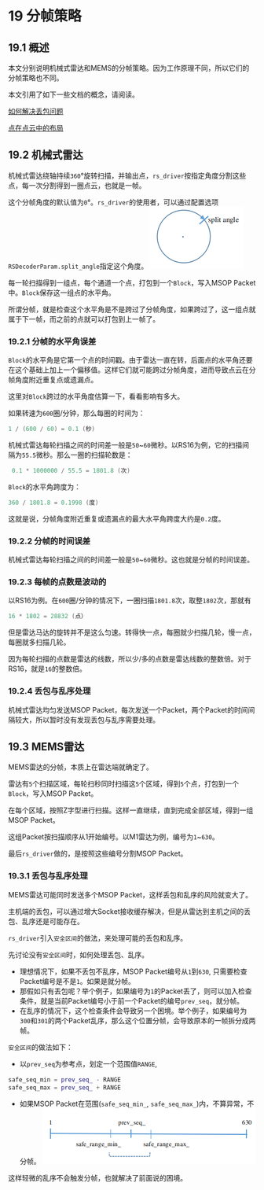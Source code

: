 # 19 **分帧策略**



## 19.1  概述

本文分别说明机械式雷达和MEMS的分帧策略。因为工作原理不同，所以它们的分帧策略也不同。

本文引用了如下一些文档的概念，请阅读。

[如何解决丢包问题](./17_how_to_avoid_packet_loss_CN.md)

[点在点云中的布局](./18_about_point_layout_CN.md)



## 19.2  机械式雷达

机械式雷达绕轴持续`360`°旋转扫描，并输出点，`rs_driver`按指定角度分割这些点，每一次分割得到一圈点云，也就是一帧。

这个分帧角度的默认值为`0`°。`rs_driver`的使用者，可以通过配置选项`RSDecoderParam.split_angle`指定这个角度。
![split angle](./img/19_01_split_angle.png)

每一轮扫描得到一组点，每个通道一个点，打包到一个`Block`，写入MSOP Packet中。`Block`保存这一组点的水平角。

所谓分帧，就是检查这个水平角是不是跨过了分帧角度，如果跨过了，这一组点就属于下一帧，而之前的点就可以打包到上一帧了。

### 19.2.1 分帧的水平角误差

`Block`的水平角是它第一个点的时间戳。由于雷达一直在转，后面点的水平角还要在这个基础上加上一个偏移值。这样它们就可能跨过分帧角度，进而导致点云在分帧角度附近重复点或遗漏点。

这里对`Block`跨过的水平角度估算一下，看看影响有多大。

如果转速为`600`圈/分钟，那么每圈的时间为：

```c++
1 / (600 / 60) = 0.1 (秒) 
```

机械式雷达每轮扫描之间的时间差一般是`50`~`60`微秒。以RS16为例，它的扫描间隔为`55.5`微秒。那么一圈的扫描轮数是：

```c++
 0.1 * 1000000 / 55.5 = 1801.8 (次)
```

`Block`的水平角跨度为：

```c++
360 / 1801.8 = 0.1998 (度)
```

这就是说，分帧角度附近重复或遗漏点的最大水平角跨度大约是`0.2`度。

### 19.2.2 分帧的时间误差

机械式雷达每轮扫描之间的时间差一般是`50`~`60`微秒。这也就是分帧的时间误差。

### 19.2.3 每帧的点数是波动的

以RS16为例。在`600`圈/分钟的情况下，一圈扫描`1801.8`次，取整`1802`次，那就有

```c++
16 * 1802 = 28832 (点）
```

但是雷达马达的旋转并不是这么匀速。转得快一点，每圈就少扫描几轮，慢一点，每圈就多扫描几轮。

因为每轮扫描的点数是雷达的线数，所以少/多的点数是雷达线数的整数倍。对于RS16，就是`16`的整数倍。

### 19.2.4 丢包与乱序处理

机械式雷达均匀发送MSOP Packet，每次发送一个Packet，两个Packet的时间间隔较大，所以暂时没有发现丢包与乱序需要处理。



## 19.3 MEMS雷达

MEMS雷达的分帧，本质上在雷达端就确定了。

雷达有`5`个扫描区域，每轮扫秒同时扫描这`5`个区域，得到`5`个点，打包到一个`Block`，写入MSOP Packet。

在每个区域，按照Z字型进行扫描。这样一直继续，直到完成全部区域，得到一组MSOP Packet。

这组Packet按扫描顺序从1开始编号。以M1雷达为例，编号为`1`~`630`。

最后`rs_driver`做的，是按照这些编号分割MSOP Packet。

### 19.3.1 丢包与乱序处理

MEMS雷达可能同时发送多个MSOP Packet，这样丢包和乱序的风险就变大了。

主机端的丢包，可以通过增大Socket接收缓存解决，但是从雷达到主机之间的丢包、乱序还是可能存在。

`rs_driver`引入`安全区间`的做法，来处理可能的丢包和乱序。



先讨论没有`安全区间`时，如何处理丢包、乱序。

+ 理想情况下，如果不丢包不乱序，MSOP Packet编号从`1`到`630`, 只需要检查Packet编号是不是`1`。如果是就分帧。
+ 那假如只有丢包呢？举个例子，如果编号为`1`的Packet丢了，则可以加入检查条件，就是当前Packet编号小于前一个Packet的编号`prev_seq`，就分帧。
+ 在乱序的情况下，这个检查条件会导致另一个困境。举个例子，如果编号为`300`和`301`的两个Packet乱序，那么这个位置分帧，会导致原本的一帧拆分成两帧。



`安全区间`的做法如下：

+ 以`prev_seq`为参考点，划定一个范围值`RANGE`, 

```c++
safe_seq_min = prev_seq_ - RANGE
safe_seq_max = prev_seq_ + RANGE
```

+ 如果MSOP Packet在范围(`safe_seq_min_`, `safe_seq_max_`)内，不算异常，不分帧。
![safe range](./img/19_02_safe_range.png)

这样轻微的乱序不会触发分帧，也就解决了前面说的困境。




